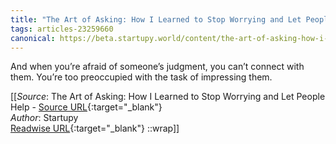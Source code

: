 ```yaml
---
title: "The Art of Asking: How I Learned to Stop Worrying and Let People Help (455979844)"
tags: articles-23259660
canonical: https://beta.startupy.world/content/the-art-of-asking-how-i-learned-to-stop-worrying-and-let-people-help/
---
```


And when you’re afraid of someone’s judgment, you can’t connect with them. You’re too preoccupied with the task of impressing them.


[[_Source_: The Art of Asking: How I Learned to Stop Worrying and Let People Help - [Source URL](https://beta.startupy.world/content/the-art-of-asking-how-i-learned-to-stop-worrying-and-let-people-help/){:target="_blank"}<br>
_Author_: Startupy<br>
[Readwise URL](https://readwise.io/open/455979844){:target="_blank"}
::wrap]]